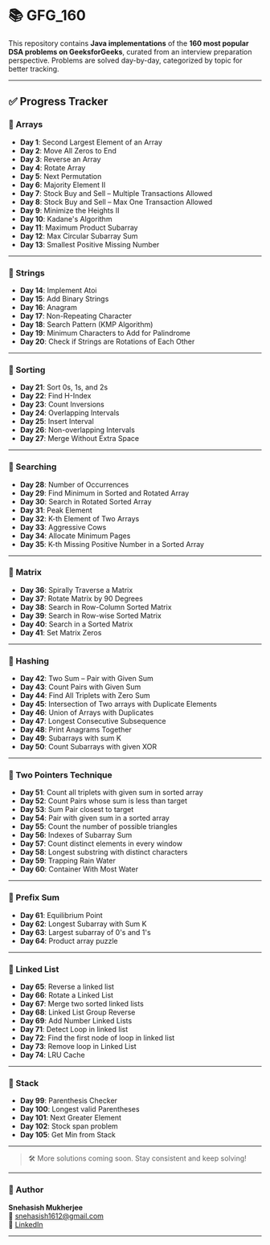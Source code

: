 # 📚 GFG_160

This repository contains **Java implementations** of the **160 most popular DSA problems on GeeksforGeeks**, curated from an interview preparation perspective. Problems are solved day-by-day, categorized by topic for better tracking.

---

## ✅ Progress Tracker

### 📂 Arrays

- **Day 1**: Second Largest Element of an Array  
- **Day 2**: Move All Zeros to End  
- **Day 3**: Reverse an Array  
- **Day 4**: Rotate Array  
- **Day 5**: Next Permutation  
- **Day 6**: Majority Element II  
- **Day 7**: Stock Buy and Sell – Multiple Transactions Allowed  
- **Day 8**: Stock Buy and Sell – Max One Transaction Allowed  
- **Day 9**: Minimize the Heights II  
- **Day 10**: Kadane's Algorithm  
- **Day 11**: Maximum Product Subarray  
- **Day 12**: Max Circular Subarray Sum  
- **Day 13**: Smallest Positive Missing Number  

---

### 📂 Strings

- **Day 14**: Implement Atoi  
- **Day 15**: Add Binary Strings  
- **Day 16**: Anagram  
- **Day 17**: Non-Repeating Character  
- **Day 18**: Search Pattern (KMP Algorithm)  
- **Day 19**: Minimum Characters to Add for Palindrome  
- **Day 20**: Check if Strings are Rotations of Each Other  

---

### 📂 Sorting

- **Day 21**: Sort 0s, 1s, and 2s  
- **Day 22**: Find H-Index  
- **Day 23**: Count Inversions  
- **Day 24**: Overlapping Intervals  
- **Day 25**: Insert Interval  
- **Day 26**: Non-overlapping Intervals  
- **Day 27**: Merge Without Extra Space  

---

### 📂 Searching

- **Day 28**: Number of Occurrences  
- **Day 29**: Find Minimum in Sorted and Rotated Array  
- **Day 30**: Search in Rotated Sorted Array  
- **Day 31**: Peak Element  
- **Day 32**: K-th Element of Two Arrays  
- **Day 33**: Aggressive Cows  
- **Day 34**: Allocate Minimum Pages  
- **Day 35**: K-th Missing Positive Number in a Sorted Array  

---

### 📂 Matrix

- **Day 36**: Spirally Traverse a Matrix  
- **Day 37**: Rotate Matrix by 90 Degrees  
- **Day 38**: Search in Row-Column Sorted Matrix  
- **Day 39**: Search in Row-wise Sorted Matrix  
- **Day 40**: Search in a Sorted Matrix  
- **Day 41**: Set Matrix Zeros  

---

### 📂 Hashing

- **Day 42**: Two Sum – Pair with Given Sum  
- **Day 43**: Count Pairs with Given Sum
- **Day 44**: Find All Triplets with Zero Sum
- **Day 45**: Intersection of Two arrays with Duplicate Elements
- **Day 46**: Union of Arrays with Duplicates
- **Day 47**: Longest Consecutive Subsequence
- **Day 48**: Print Anagrams Together
- **Day 49**: Subarrays with sum K
- **Day 50**: Count Subarrays with given XOR

---

### 📂 Two Pointers Technique

- **Day 51**: Count all triplets with given sum in sorted array
- **Day 52**: Count Pairs whose sum is less than target
- **Day 53**: Sum Pair closest to target
- **Day 54**: Pair with given sum in a sorted array
- **Day 55**: Count the number of possible triangles
- **Day 56**: Indexes of Subarray Sum
- **Day 57**: Count distinct elements in every window
- **Day 58**: Longest substring with distinct characters
- **Day 59**: Trapping Rain Water
- **Day 60**: Container With Most Water

---

### 📂 Prefix Sum

- **Day 61**: Equilibrium Point
- **Day 62**: Longest Subarray with Sum K
- **Day 63**: Largest subarray of 0's and 1's
- **Day 64**: Product array puzzle

---

### 📂 Linked List

- **Day 65**: Reverse a linked list
- **Day 66**: Rotate a Linked List
- **Day 67**: Merge two sorted linked lists
- **Day 68**: Linked List Group Reverse
- **Day 69**: Add Number Linked Lists
- **Day 71**: Detect Loop in linked list
- **Day 72**: Find the first node of loop in linked list
- **Day 73**: Remove loop in Linked List
- **Day 74**: LRU Cache

---

### 📂 Stack

- **Day 99**: Parenthesis Checker
- **Day 100**: Longest valid Parentheses
- **Day 101**: Next Greater Element
- **Day 102**: Stock span problem
- **Day 105**: Get Min from Stack

---

> 🛠 More solutions coming soon. Stay consistent and keep solving!

---

### 📌 Author

**Snehasish Mukherjee**  
📧 [snehasish1612@gmail.com](mailto:snehasish1612@gmail.com)  
🔗 [LinkedIn](https://linkedin.com/in/snehasish1612)

---
